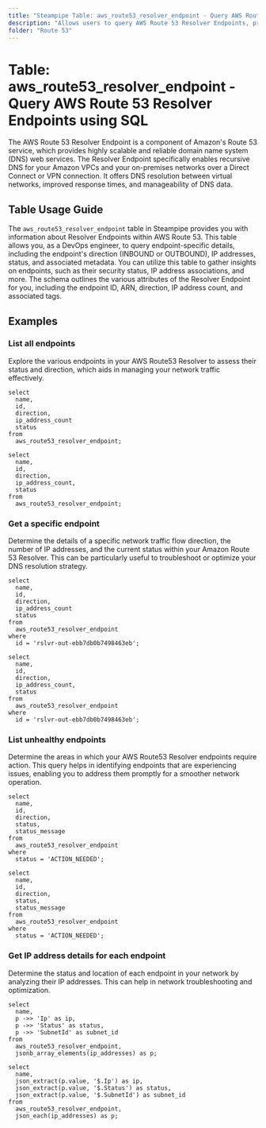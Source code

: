 ```yaml
---
title: "Steampipe Table: aws_route53_resolver_endpoint - Query AWS Route 53 Resolver Endpoints using SQL"
description: "Allows users to query AWS Route 53 Resolver Endpoints, providing detailed information about each endpoint, including its ID, direction, IP addresses, and status, among other details."
folder: "Route 53"
---
```


# Table: aws_route53_resolver_endpoint - Query AWS Route 53 Resolver Endpoints using SQL

The AWS Route 53 Resolver Endpoint is a component of Amazon's Route 53 service, which provides highly scalable and reliable domain name system (DNS) web services. The Resolver Endpoint specifically enables recursive DNS for your Amazon VPCs and your on-premises networks over a Direct Connect or VPN connection. It offers DNS resolution between virtual networks, improved response times, and manageability of DNS data.

## Table Usage Guide

The `aws_route53_resolver_endpoint` table in Steampipe provides you with information about Resolver Endpoints within AWS Route 53. This table allows you, as a DevOps engineer, to query endpoint-specific details, including the endpoint's direction (INBOUND or OUTBOUND), IP addresses, status, and associated metadata. You can utilize this table to gather insights on endpoints, such as their security status, IP address associations, and more. The schema outlines the various attributes of the Resolver Endpoint for you, including the endpoint ID, ARN, direction, IP address count, and associated tags.

## Examples

### List all endpoints
Explore the various endpoints in your AWS Route53 Resolver to assess their status and direction, which aids in managing your network traffic effectively.

```sql+postgres
select
  name,
  id,
  direction,
  ip_address_count
  status
from
  aws_route53_resolver_endpoint;
```

```sql+sqlite
select
  name,
  id,
  direction,
  ip_address_count,
  status
from
  aws_route53_resolver_endpoint;
```

### Get a specific endpoint
Determine the details of a specific network traffic flow direction, the number of IP addresses, and the current status within your Amazon Route 53 Resolver. This can be particularly useful to troubleshoot or optimize your DNS resolution strategy.

```sql+postgres
select
  name,
  id,
  direction,
  ip_address_count
  status
from
  aws_route53_resolver_endpoint
where
  id = 'rslvr-out-ebb7db0b7498463eb';
```

```sql+sqlite
select
  name,
  id,
  direction,
  ip_address_count,
  status
from
  aws_route53_resolver_endpoint
where
  id = 'rslvr-out-ebb7db0b7498463eb';
```

### List unhealthy endpoints
Determine the areas in which your AWS Route53 Resolver endpoints require action. This query helps in identifying endpoints that are experiencing issues, enabling you to address them promptly for a smoother network operation.

```sql+postgres
select
  name,
  id,
  direction,
  status,
  status_message
from
  aws_route53_resolver_endpoint
where
  status = 'ACTION_NEEDED';
```

```sql+sqlite
select
  name,
  id,
  direction,
  status,
  status_message
from
  aws_route53_resolver_endpoint
where
  status = 'ACTION_NEEDED';
```

### Get IP address details for each endpoint
Determine the status and location of each endpoint in your network by analyzing their IP addresses. This can help in network troubleshooting and optimization.

```sql+postgres
select
  name,
  p ->> 'Ip' as ip,
  p ->> 'Status' as status,
  p ->> 'SubnetId' as subnet_id
from
  aws_route53_resolver_endpoint,
  jsonb_array_elements(ip_addresses) as p;
```

```sql+sqlite
select
  name,
  json_extract(p.value, '$.Ip') as ip,
  json_extract(p.value, '$.Status') as status,
  json_extract(p.value, '$.SubnetId') as subnet_id
from
  aws_route53_resolver_endpoint,
  json_each(ip_addresses) as p;
```